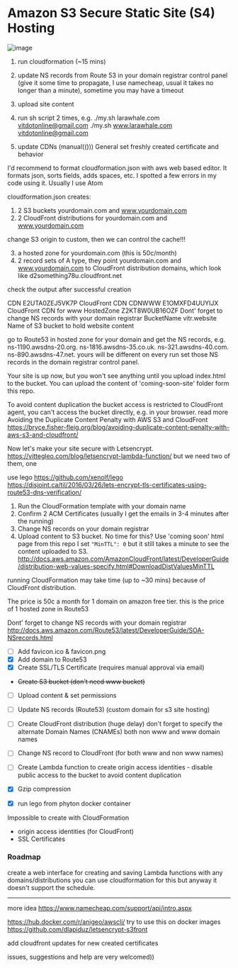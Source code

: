 
# Amazon S3 Secure Static Site (S4) Hosting

![image](https://cloud.githubusercontent.com/assets/2770290/15445976/ad175a64-1f52-11e6-82e4-420d809283e3.png)  


1. run cloudformation (~15 mins)
2. update NS records from Route 53 in your domain registrar control panel (give it some time to propagate, I use namecheap, usual it takes no longer than a minute), sometime you may have a timeout
3. upload site content
4. run sh script 2 times, e.g.
    ./my.sh larawhale.com vitdotonline@gmail.com
    ./my.sh www.larawhale.com vitdotonline@gmail.com

5. update CDNs (manual(()))
    General set freshly created certificate and behavior



I'd recommend to format cloudformation.json with aws web based editor.
It formats json, sorts fields, adds spaces, etc. I spotted a few errors in my code using it.
Usually I use Atom

cloudformation.json creates:
1. 2 S3 buckets yourdomain.com and www.yourdomain.com
2. 2 CloudFront distributions for yourdomain.com and www.yourdomain.com

change S3 origin to custom, then we can control the cache!!!

3. a hosted zone for yourdomain.com (this is 50c/month)
4. 2 record sets of A type, they point yourdomain.com and www.yourdomain.com to CloudFront distribution domains, which look like d2something78u.cloudfront.net

check the output after successful creation

CDN	E2UTA0ZEJ5VK7P	CloudFront CDN
CDNWWW	E1OMXFD4UUYIJX	CloudFront CDN for www
HostedZone	Z2KT8W0UB16OZF	Dont' forget to change NS records with your domain registrar
BucketName	vitr.website	Name of S3 bucket to hold website content

go to Route53 in hosted zone for your domain and get the NS records, e.g.
ns-1190.awsdns-20.org.
ns-1816.awsdns-35.co.uk.
ns-321.awsdns-40.com.
ns-890.awsdns-47.net.
yours will be different on every run
set those NS records in the domain registrar control panel.

Your site is up now, but you won't see anything until you upload index.html to the bucket. You can upload the content of 'coming-soon-site' folder form this repo.

To avoid content duplication the bucket access is restricted to CloudFront agent, you can't access the bucket directly, e.g. in your browser. read more Avoiding the Duplicate Content Penalty with AWS S3 and CloudFront   
https://bryce.fisher-fleig.org/blog/avoiding-duplicate-content-penalty-with-aws-s3-and-cloudfront/


Now let's make your site secure with Letsencrypt.
https://vittegleo.com/blog/letsencrypt-lambda-function/
but we need two of them, one




use lego
https://github.com/xenolf/lego
https://disjoint.ca/til/2016/03/26/lets-encrypt-tls-certificates-using-route53-dns-verification/



1. Run the CloudFormation template with your domain name
2. Confirm 2 ACM Certificates (usually I get the emails in 3-4 minutes after the running)
3. Change NS records on your domain registrar
4. Upload content to S3 bucket. No time for this? Use 'coming soon' html page from this repo
I set `"MinTTL": 0` but it still takes a minute to see the content uploaded to S3.
http://docs.aws.amazon.com/AmazonCloudFront/latest/DeveloperGuide/distribution-web-values-specify.html#DownloadDistValuesMinTTL

running CloudFormation may take time (up to ~30 mins) because of CloudFront distribution.

The price is 50c a month for 1 domain on amazon free tier. this is the price of 1 hosted zone in Route53



Dont' forget to change NS records with your domain registrar
 http://docs.aws.amazon.com/Route53/latest/DeveloperGuide/SOA-NSrecords.html




- [ ] Add favicon.ico & favicon.png
- [x] Add domain to Route53
- [x] Create SSL/TLS Certificate (requires manual approval via email)
-  ~~Create S3 bucket (don't need www bucket)~~
- [ ] Upload content & set permissions
- [ ] Update NS records (Route53) (custom domain for s3 site hosting)
- [ ] Create CloudFront distribution (huge delay) don't forget to specify the alternate Domain Names (CNAMEs) both non www and www domain names
- [ ] Change NS record to CloudFront (for both www and non www names)
- [ ] Create Lambda function to create origin access identities - disable public access to the bucket to avoid content duplication
- [x] Gzip compression
- [x] run lego from phyton docker container



Impossible to create with CloudFormation  
- origin access identities (for CloudFront)
- SSL Certificates



### Roadmap
create a web interface for creating and saving Lambda functions with any domains/distributions
you can use cloudformation for this but anyway it doesn't support the schedule.

-------------------------------
more idea
https://www.namecheap.com/support/api/intro.aspx

https://hub.docker.com/r/anigeo/awscli/
try to use this on docker images
https://github.com/dlapiduz/letsencrypt-s3front


add cloudfront updates for new created certificates






issues, suggestions and help are very welcomed))
